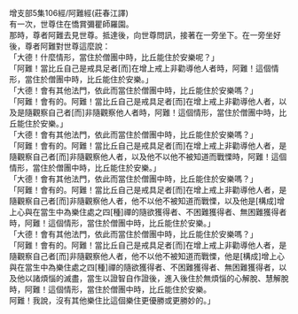 增支部5集106經/阿難經(莊春江譯)  
有一次，世尊住在憍賞彌瞿師羅園。  
那時，尊者阿難去見世尊。抵達後，向世尊問訊，接著在一旁坐下。在一旁坐好後，尊者阿難對世尊這麼說：  
「大德！什麼情形，當住於僧團中時，比丘能住於安樂呢？」  
「阿難！當比丘自己是戒具足者[而]在增上戒上非勸導他人者時，阿難！這個情形，當住於僧團中時，比丘能住於安樂。」  
「大德！會有其他法門，依此而當住於僧團中時，比丘能住於安樂嗎？」  
「阿難！會有的。阿難！當比丘自己是戒具足者[而]在增上戒上非勸導他人者，以及是隨觀察自己者[而]非隨觀察他人者時，阿難！這個情形，當住於僧團中時，比丘能住於安樂。」  
「大德！會有其他法門，依此而當住於僧團中時，比丘能住於安樂嗎？」  
「阿難！會有的。阿難！當比丘自己是戒具足者[而]在增上戒上非勸導他人者，是隨觀察自己者[而]非隨觀察他人者，以及他不以他不被知道而戰慄時，阿難！這個情形，當住於僧團中時，比丘能住於安樂。」  
「大德！會有其他法門，依此而當住於僧團中時，比丘能住於安樂嗎？」  
「阿難！會有的。阿難！當比丘自己是戒具足者[而]在增上戒上非勸導他人者，是隨觀察自己者[而]非隨觀察他人者，他不以他不被知道而戰慄，以及他是[構成]增上心與在當生中為樂住處之四[種]禪的隨欲獲得者、不困難獲得者、無困難獲得者時，阿難！這個情形，當住於僧團中時，比丘能住於安樂。」  
「大德！會有其他法門，依此而當住於僧團中時，比丘能住於安樂嗎？」  
「阿難！會有的。阿難！當比丘自己是戒具足者[而]在增上戒上非勸導他人者，是隨觀察自己者[而]非隨觀察他人者，他不以他不被知道而戰慄，他是[構成]增上心與在當生中為樂住處之四[種]禪的隨欲獲得者、不困難獲得者、無困難獲得者，以及他以諸煩惱的滅盡，當生以證智自作證後，進入後住於無煩惱的心解脫、慧解脫時，阿難！這個情形，當住於僧團中時，比丘能住於安樂。  
阿難！我說，沒有其他樂住比這個樂住更優勝或更勝妙的。」  
  
  
